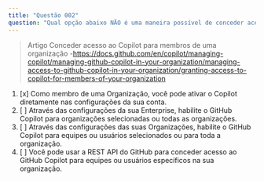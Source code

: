 ```yaml
---
title: "Questão 002"
question: "Qual opção abaixo NÃO é uma maneira possível de conceder acesso ao Copilot para membros de uma organização?"
---
```


> Artigo Conceder acesso ao Copilot para membros de uma organização -https://docs.github.com/en/copilot/managing-copilot/managing-github-copilot-in-your-organization/managing-access-to-github-copilot-in-your-organization/granting-access-to-copilot-for-members-of-your-organization


1. [x] Como membro de uma Organização, você pode ativar o Copilot diretamente nas configurações da sua conta.
1. [ ] Através das configurações da sua Enterprise, habilite o GitHub Copilot para organizações selecionadas ou todas as organizações.
1. [ ] Através das configurações das suas Organizações, habilite o GitHub Copilot para equipes ou usuários selecionados ou para toda a organização.
1. [ ] Você pode usar a REST API do GitHub para conceder acesso ao GitHub Copilot para equipes ou usuários específicos na sua organização.
